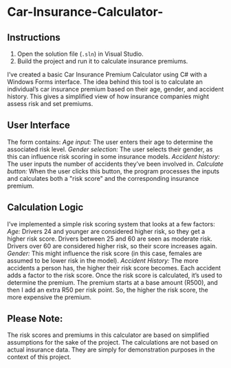 # Car-Insurance-Calculator-
## Instructions
1. Open the solution file (`.sln`) in Visual Studio.
2. Build the project and run it to calculate insurance premiums.

I’ve created a basic Car Insurance Premium Calculator using C# with a Windows Forms interface. The idea behind this tool is to calculate an individual’s car insurance premium based on their age, gender, and accident history. This gives a simplified view of how insurance companies might assess risk and set premiums.
## User Interface
The form contains:
_Age input:_ The user enters their age to determine the associated risk level.
_Gender selection:_ The user selects their gender, as this can influence risk scoring in some insurance models.
_Accident history:_ The user inputs the number of accidents they’ve been involved in.
_Calculate button:_ When the user clicks this button, the program processes the inputs and calculates both a "risk score" and the corresponding insurance premium.
## Calculation Logic
I’ve implemented a simple risk scoring system that looks at a few factors:
_Age:_
Drivers 24 and younger are considered higher risk, so they get a higher risk score.
Drivers between 25 and 60 are seen as moderate risk.
Drivers over 60 are considered higher risk, so their score increases again.
_Gender:_
This might influence the risk score (in this case, females are assumed to be lower risk in the model).
_Accident History:_
The more accidents a person has, the higher their risk score becomes. Each accident adds a factor to the risk score. Once the risk score is calculated, it’s used to determine the premium. The premium starts at a base amount (R500),  and then I add an extra R50 per risk point. So, the higher the risk score, the more expensive the premium.
## Please Note:
The risk scores and premiums in this calculator are based on simplified assumptions for the sake of the project. 
The calculations are not based on actual insurance data. They are simply for demonstration purposes in the context of this project.
